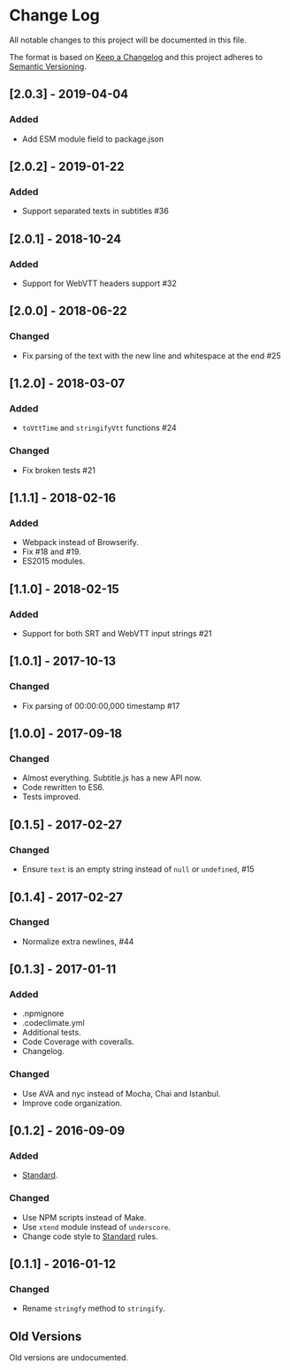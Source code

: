 # Change Log

All notable changes to this project will be documented in this file.

The format is based on [Keep a Changelog](http://keepachangelog.com/)
and this project adheres to [Semantic Versioning](http://semver.org/).

## [2.0.3] - 2019-04-04
### Added
- Add ESM module field to package.json

## [2.0.2] - 2019-01-22
### Added
- Support separated texts in subtitles #36

## [2.0.1] - 2018-10-24
### Added
- Support for WebVTT headers support #32

## [2.0.0] - 2018-06-22
### Changed
- Fix parsing of the text with the new line and whitespace at the end #25

## [1.2.0] - 2018-03-07
### Added
- `toVttTime` and `stringifyVtt` functions #24
### Changed
- Fix broken tests #21

## [1.1.1] - 2018-02-16
### Added
- Webpack instead of Browserify.
- Fix #18 and #19.
- ES2015 modules.

## [1.1.0] - 2018-02-15
### Added
- Support for both SRT and WebVTT input strings #21

## [1.0.1] - 2017-10-13
### Changed
- Fix parsing of 00:00:00,000 timestamp #17

## [1.0.0] - 2017-09-18
### Changed
- Almost everything. Subtitle.js has a new API now.
- Code rewritten to ES6.
- Tests improved.

## [0.1.5] - 2017-02-27
### Changed
- Ensure `text` is an empty string instead of `null` or `undefined`, #15

## [0.1.4] - 2017-02-27
### Changed
- Normalize extra newlines, #44

## [0.1.3] - 2017-01-11
### Added
- .npmignore
- .codeclimate.yml
- Additional tests.
- Code Coverage with coveralls.
- Changelog.

### Changed
- Use AVA and nyc instead of Mocha, Chai and Istanbul.
- Improve code organization.

## [0.1.2] - 2016-09-09
### Added
- [Standard](https://github.com/feross/standard).

### Changed
- Use NPM scripts instead of Make.
- Use `xtend` module instead of `underscore`.
- Change code style to [Standard](https://github.com/feross/standard) rules.

## [0.1.1] - 2016-01-12
### Changed
- Rename `stringfy` method to `stringify`.

## Old Versions
Old versions are undocumented.
